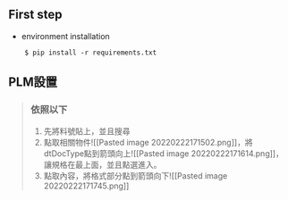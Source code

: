 ## First step
* environment installation
	
```
	$ pip install -r requirements.txt	
```

## PLM設置
> ### 依照以下
> 1. 先將料號貼上，並且搜尋
> 2. 點取相關物件![[Pasted image 20220222171502.png]]，將dtDocType點到箭頭向上![[Pasted image 20220222171614.png]]，讓規格在最上面，並且點選進入。
> 3. 點取內容，將格式部分點到箭頭向下![[Pasted image 20220222171745.png]]